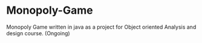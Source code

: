 # Monopoly-Game
Monopoly Game written in java as a project for Object oriented Analysis and design course.
(Ongoing)
